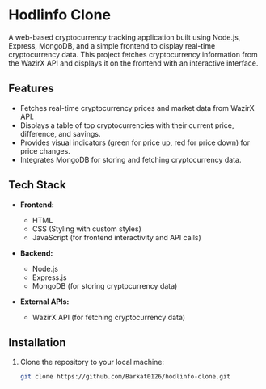 # Hodlinfo Clone

A web-based cryptocurrency tracking application built using Node.js, Express, MongoDB, and a simple frontend to display real-time cryptocurrency data. This project fetches cryptocurrency information from the WazirX API and displays it on the frontend with an interactive interface.

## Features

- Fetches real-time cryptocurrency prices and market data from WazirX API.
- Displays a table of top cryptocurrencies with their current price, difference, and savings.
- Provides visual indicators (green for price up, red for price down) for price changes.
- Integrates MongoDB for storing and fetching cryptocurrency data.

## Tech Stack

- **Frontend:**
  - HTML
  - CSS (Styling with custom styles)
  - JavaScript (for frontend interactivity and API calls)

- **Backend:**
  - Node.js
  - Express.js
  - MongoDB (for storing cryptocurrency data)

- **External APIs:**
  - WazirX API (for fetching cryptocurrency data)

## Installation

1. Clone the repository to your local machine:

   ```bash
   git clone https://github.com/Barkat0126/hodlinfo-clone.git
